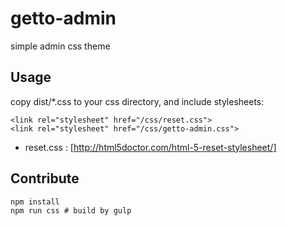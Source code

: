 # getto-admin

simple admin css theme

## Usage

copy dist/*.css to your css directory, and include stylesheets:

```
<link rel="stylesheet" href="/css/reset.css">
<link rel="stylesheet" href="/css/getto-admin.css">
```

* reset.css : [http://html5doctor.com/html-5-reset-stylesheet/]

## Contribute

```
npm install
npm run css # build by gulp
```
